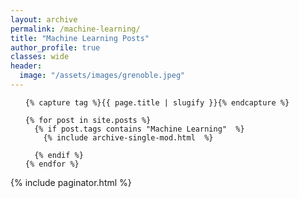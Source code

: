 ```yaml
---
layout: archive
permalink: /machine-learning/
title: "Machine Learning Posts"
author_profile: true
classes: wide
header:
  image: "/assets/images/grenoble.jpeg"
---
```


<div>

  <ul class="post-list">

    {% capture tag %}{{ page.title | slugify }}{% endcapture %}

    {% for post in site.posts %}
      {% if post.tags contains "Machine Learning"  %}
        {% include archive-single-mod.html  %}

      {% endif %}
    {% endfor %}

  </ul>

</div>

{% include paginator.html %}
